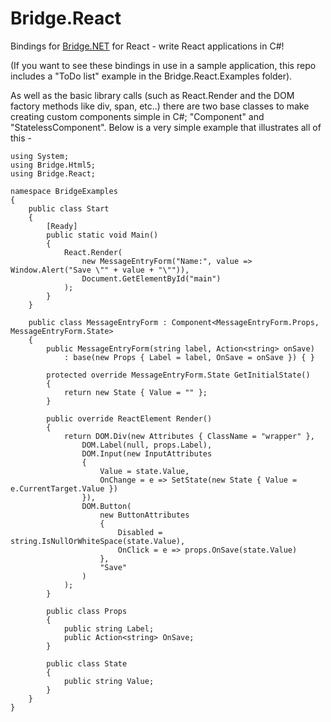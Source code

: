 # Bridge.React
Bindings for [Bridge.NET](http://bridge.net/) for React - write React applications in C#!

(If you want to see these bindings in use in a sample application, this repo includes a "ToDo list" example in the Bridge.React.Examples folder).

As well as the basic library calls (such as React.Render and the DOM factory methods like div, span, etc..) there are two base classes to make creating custom components simple in C#; "Component" and "StatelessComponent". Below is a very simple example that illustrates all of this -

	using System;
	using Bridge.Html5;
	using Bridge.React;

	namespace BridgeExamples
	{
		public class Start
		{
			[Ready]
			public static void Main()
			{
				React.Render(
					new MessageEntryForm("Name:", value => Window.Alert("Save \"" + value + "\"")),
					Document.GetElementById("main")
				);
			}
		}

		public class MessageEntryForm : Component<MessageEntryForm.Props, MessageEntryForm.State>
		{
			public MessageEntryForm(string label, Action<string> onSave)
				: base(new Props { Label = label, OnSave = onSave }) { }

			protected override MessageEntryForm.State GetInitialState()
			{
				return new State { Value = "" };
			}

			public override ReactElement Render()
			{
				return DOM.Div(new Attributes { ClassName = "wrapper" },
					DOM.Label(null, props.Label),
					DOM.Input(new InputAttributes
					{
						Value = state.Value,
						OnChange = e => SetState(new State { Value = e.CurrentTarget.Value })
					}),
					DOM.Button(
						new ButtonAttributes
						{
							Disabled = string.IsNullOrWhiteSpace(state.Value),
							OnClick = e => props.OnSave(state.Value)
						},
						"Save"
					)
				);
			}

			public class Props
			{
				public string Label;
				public Action<string> OnSave;
			}

			public class State
			{
				public string Value;
			}
		}
	}
